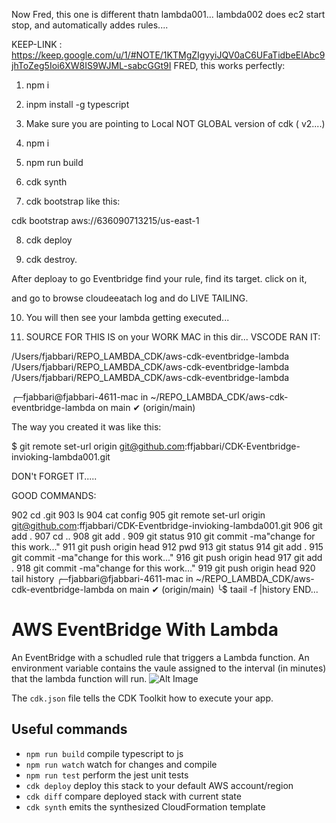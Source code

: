 
Now Fred, this one is different thatn lambda001... lambda002 does ec2 start stop, and automatically addes rules....

KEEP-LINK : https://keep.google.com/u/1/#NOTE/1KTMgZIgyyiJQV0aC6UFaTidbeElAbc9jhToZeg5Ioi6XW8IS9WJML-sabcGGt9I
FRED, this works perfectly:
1. npm i

2. inpm install -g typescript

3. Make sure you are pointing to Local NOT GLOBAL version of cdk ( v2....)

4. npm i

5. npm run build

6. cdk synth

7. cdk bootstrap like this:

cdk bootstrap aws://636090713215/us-east-1

8. cdk deploy

9. cdk destroy.

After deploay to go Eventbridge find your rule, find its target. click on it, 

and go to browse cloudeeatach log and do LIVE TAILING.

10.  You will then see your lambda getting executed...

11.  SOURCE FOR THIS IS on your WORK MAC in this dir... VSCODE RAN IT:

/Users/fjabbari/REPO_LAMBDA_CDK/aws-cdk-eventbridge-lambda
/Users/fjabbari/REPO_LAMBDA_CDK/aws-cdk-eventbridge-lambda
/Users/fjabbari/REPO_LAMBDA_CDK/aws-cdk-eventbridge-lambda


╭─fjabbari@fjabbari-4611-mac in ~/REPO_LAMBDA_CDK/aws-cdk-eventbridge-lambda on main ✔ (origin/main)



The way you created it was like this:

$ git remote set-url origin git@github.com:ffjabbari/CDK-Eventbridge-invioking-lambda001.git

DON't FORGET IT.....


GOOD COMMANDS:

  902  cd .git
  903  ls
  904  cat config
  905  git remote set-url origin git@github.com:ffjabbari/CDK-Eventbridge-invioking-lambda001.git
  906  git add .
  907  cd ..
  908  git add .
  909  git status
  910  git commit -ma"change for this work..."
  911  git push origin head
  912  pwd
  913  git status
  914  git add .
  915  git commit -ma"change for this work..."
  916  git push origin head
  917  git add .
  918  git commit -ma"change for this work..."
  919  git push origin head
  920  tail history
╭─fjabbari@fjabbari-4611-mac in ~/REPO_LAMBDA_CDK/aws-cdk-eventbridge-lambda on main ✔ (origin/main)
╰$ taail -f |history
END...

















# AWS EventBridge With Lambda
An EventBridge with a schudled rule that triggers a Lambda function. An environment variable contains the vaule assigned to the interval (in minutes) that the lambda function will run. 
![Alt Image](./images//Screenshot%202022-07-20%20052025.png)


The `cdk.json` file tells the CDK Toolkit how to execute your app.

## Useful commands

* `npm run build`   compile typescript to js
* `npm run watch`   watch for changes and compile
* `npm run test`    perform the jest unit tests
* `cdk deploy`      deploy this stack to your default AWS account/region
* `cdk diff`        compare deployed stack with current state
* `cdk synth`       emits the synthesized CloudFormation template
